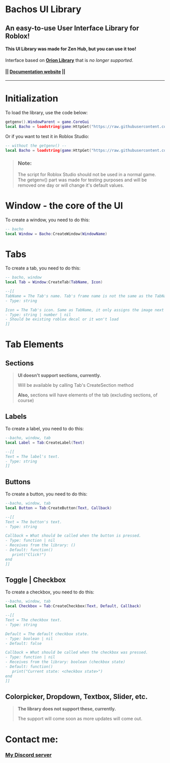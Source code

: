 <p>
   
   # Bachos UI Library
</p>

## An easy-to-use User Interface Library for Roblox!

#### This UI Library was made for Zen Hub, but you can use it too!
Interface based on **[Orion Library](https://github.com/jensonhirst/Orion/blob/main/Documentation.md)** that is *no longer supported*.

#### || <a href="https://bacho-development.github.io/bachos-ui">Documentation website</a> ||
_________
# Initialization 

To load the library, use the code below:
```lua
getgenv().WindowParent = game.CoreGui
local Bacho = loadstring(game:HttpGet("https://raw.githubusercontent.com/bacho-development/bachos-ui/refs/heads/main/ui.lua")()
```

Or if you want to test it in Roblox Studio:
```lua
-- without the getgenv() --
local Bacho = loadstring(game:HttpGet("https://raw.githubusercontent.com/bacho-development/bachos-ui/refs/heads/main/ui.lua")()
```

> ### Note:
>
> The script for Roblox Studio should not be used in a normal game. The getgenv() part was made for testing purposes and will be removed one day or will change it's default values.

# Window - the core of the UI
To create a window, you need to do this:

```lua
-- bacho
local Window = Bacho:CreateWindow(WindowName)
```

# Tabs
To create a tab, you need to do this:

```lua
-- bacho, window
local Tab = Window:CreateTab(TabName, Icon)

--[[
TabName = The Tab's name. Tab's frame name is not the same as the TabName, it only assigns the text in the TabButton.
- Type: string

Icon = The Tab's icon. Same as TabName, it only assigns the image next to the TabButton.
- Type: string | number | nil
- Should be existing roblox decal or it won't load
]]
```

# Tab Elements
## Sections
> **UI doesn't support sections, currently.**
> 
> Will be available by calling Tab's CreateSection method
>
> **Also,** sections will have elements of the tab (excluding sections, of course)


## Labels
To create a label, you need to do this:

```lua
--bacho, window, tab
local Label = Tab:CreateLabel(Text)

--[[
Text = The label's text.
- Type: string
]]
```


## Buttons
To create a button, you need to do this:

```lua
--bacho, window, tab
local Button = Tab:CreateButton(Text, Callback)

--[[
Text = The button's text.
- Type: string

Callback = What should be called when the button is pressed.
- Type: function | nil
- Receives from the library: ()
- Default: function()
   print("Click!")
end
]]
```


## Toggle | Checkbox
To create a checkbox, you need to do this:

```lua
--bacho, window, tab
local Checkbox = Tab:CreateCheckbox(Text, Default, Callback)

--[[
Text = The checkbox text.
- Type: string

Default = The default checkbox state.
- Type: boolean | nil
- Default: false

Callback = What should be called when the checkbox was pressed.
- Type: function | nil
- Receives from the library: boolean (checkbox state)
- Default: function()
   print("Current state: <checkbox state>")
end
]]
```


## Colorpicker, Dropdown, Textbox, Slider, etc.

> **The library does not support these, currently.**
>
> The support will come soon as more updates will come out.


# Contact me:
### [My Discord server](https://discord.gg/aPeuZvnmus)
